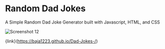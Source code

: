 # Random Dad Jokes
A Simple Random Dad Joke Generator built with Javascript, HTML, and CSS

![Screenshot 12](https://github.com/user-attachments/assets/1a3f1ab4-026b-4687-a06b-e4965c1619b2)

{link}(https://baja1223.github.io/Dad-Jokes-/)
